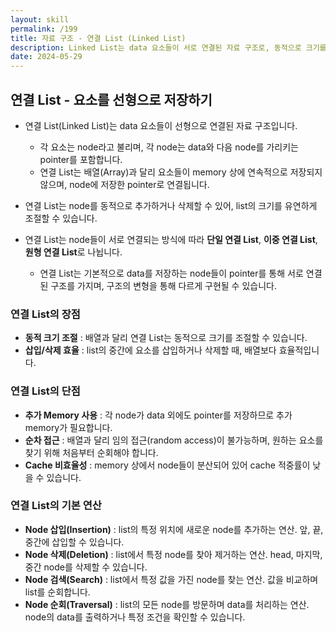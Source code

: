 ```yaml
---
layout: skill
permalink: /199
title: 자료 구조 - 연결 List (Linked List)
description: Linked List는 data 요소들이 서로 연결된 자료 구조로, 동적으로 크기를 조절할 수 있습니다.
date: 2024-05-29
---
```



## 연결 List - 요소를 선형으로 저장하기

- 연결 List(Linked List)는 data 요소들이 선형으로 연결된 자료 구조입니다.
    - 각 요소는 node라고 불리며, 각 node는 data와 다음 node를 가리키는 pointer를 포함합니다.
    - 연결 List는 배열(Array)과 달리 요소들이 memory 상에 연속적으로 저장되지 않으며, node에 저장한 pointer로 연결됩니다.

- 연결 List는 node를 동적으로 추가하거나 삭제할 수 있어, list의 크기를 유연하게 조절할 수 있습니다.

- 연결 List는 node들이 서로 연결되는 방식에 따라 **단일 연결 List**, **이중 연결 List**, **원형 연결 List**로 나뉩니다.
    - 연결 List는 기본적으로 data를 저장하는 node들이 pointer를 통해 서로 연결된 구조를 가지며, 구조의 변형을 통해 다르게 구현될 수 있습니다.


### 연결 List의 장점

- **동적 크기 조절** : 배열과 달리 연결 List는 동적으로 크기를 조절할 수 있습니다.
- **삽입/삭제 효율** : list의 중간에 요소를 삽입하거나 삭제할 때, 배열보다 효율적입니다.


### 연결 List의 단점

- **추가 Memory 사용** : 각 node가 data 외에도 pointer를 저장하므로 추가 memory가 필요합니다.
- **순차 접근** : 배열과 달리 임의 접근(random access)이 불가능하며, 원하는 요소를 찾기 위해 처음부터 순회해야 합니다.
- **Cache 비효율성** : memory 상에서 node들이 분산되어 있어 cache 적중률이 낮을 수 있습니다.


### 연결 List의 기본 연산

- **Node 삽입(Insertion)** : list의 특정 위치에 새로운 node를 추가하는 연산. 앞, 끝, 중간에 삽입할 수 있습니다.
- **Node 삭제(Deletion)** : list에서 특정 node를 찾아 제거하는 연산. head, 마지막, 중간 node를 삭제할 수 있습니다.
- **Node 검색(Search)** : list에서 특정 값을 가진 node를 찾는 연산. 값을 비교하며 list를 순회합니다.
- **Node 순회(Traversal)** : list의 모든 node를 방문하며 data를 처리하는 연산. node의 data를 출력하거나 특정 조건을 확인할 수 있습니다.


